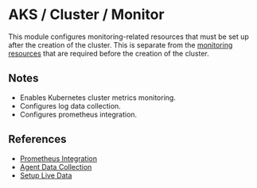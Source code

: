 # AKS / Cluster / Monitor

This module configures monitoring-related resources that must be set up after
the creation of the cluster. This is separate from the [monitoring resources](../../monitor/README.md)
that are required before the creation of the cluster.

## Notes

- Enables Kubernetes cluster metrics monitoring.
- Configures log data collection.
- Configures prometheus integration.

## References

- [Prometheus Integration](https://docs.microsoft.com/en-gb/azure/azure-monitor/insights/container-insights-prometheus-integration)
- [Agent Data Collection](https://docs.microsoft.com/en-gb/azure/azure-monitor/insights/container-insights-agent-config)
- [Setup Live Data](https://docs.microsoft.com/en-gb/azure/azure-monitor/insights/container-insights-livedata-setup)
